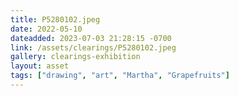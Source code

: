 ```yaml
---
title: P5280102.jpeg
date: 2022-05-10
dateadded: 2023-07-03 21:28:15 -0700
link: /assets/clearings/P5280102.jpeg
gallery: clearings-exhibition
layout: asset
tags: ["drawing", "art", "Martha", "Grapefruits"]
--- 
```

